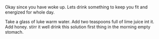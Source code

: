 Okay since you have woke up.
Lets drink something to keep you fit and energized for whole day.

Take a glass of luke warm water.
Add two teaspoons full of lime juice int it.
Add honey.
stirr it well
drink this solution first thing in the morning empty stomach.
